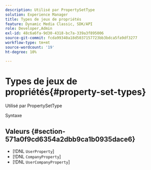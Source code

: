 ```yaml
---
description: Utilisé par PropertySetType
solution: Experience Manager
title: Types de jeux de propriétés
feature: Dynamic Media Classic, SDK/API
role: Developer,Admin
exl-id: 48c6a6fa-9d30-4318-bc7a-339a3f895006
source-git-commit: fcda99340a18d5037157723bb3bdca5fa9df3277
workflow-type: tm+mt
source-wordcount: '19'
ht-degree: 10%

---
```


# Types de jeux de propriétés{#property-set-types}

Utilisé par PropertySetType

Syntaxe

## Valeurs {#section-571a0f9cd6354a2dbb9ca1b0935dace6}

* [!DNL `UserProperty`]
* [!DNL `CompanyProperty`]
* [!DNL `UserCompanyProperty`]
